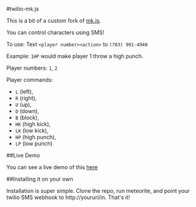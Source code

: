 #twilio-mk.js

This is a bit of a custom fork of [mk.js](https://github.com/mgechev/mk.js).

You can control characters using SMS!

To use: Text `<player number><action>` to `(703) 991-4940`

Example: `1HP` would make player 1 throw a high punch.

Player numbers: `1`, `2`

Player commands: 

- `L` (left),
- `R` (right),
- `U` (up),
- `D` (down),
- `B` (block),
- `HK` (high kick),
- `LK` (low kick),
- `HP` (high punch),
- `LP` (low punch)

##Live Demo

You can see a live demo of this [here](http://tmkjs.meteor.com/)

##Installing it on your own

Installation is super simple. Clone the repo, run meteorite, and point your twilio SMS webhook to http://yoururl/in. That's it!
